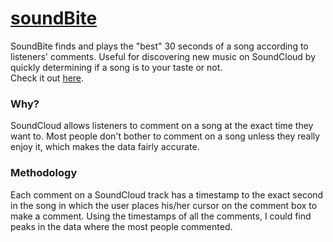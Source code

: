 # [soundBite](https://soundbite-app.herokuapp.com/)
SoundBite finds and plays the "best" 30 seconds of a song according to listeners' comments. Useful for discovering new music on SoundCloud by quickly determining if a song is to your taste or not.  
Check it out [here](https://soundbite-app.herokuapp.com/).  

### Why?  
SoundCloud allows listeners to comment on a song at the exact time they want to. Most people don't bother to comment on a song 
unless they really enjoy it, which makes the data fairly accurate.  

### Methodology  
Each comment on a SoundCloud track has a timestamp to the exact second in the song in which the user places his/her cursor on the comment box to make a comment. Using the timestamps of all the comments, I could find peaks in the data where the most people commented.  